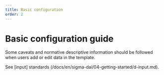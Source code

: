 ```yaml
---
title: Basic configuration
order: 2
---
```


# Basic configuration guide

Some caveats and normative descriptive information should be followed when users add or edit data in the template.

See [input] standards (/docs/en/sigma-dai/04-getting-started/d-input.md).
